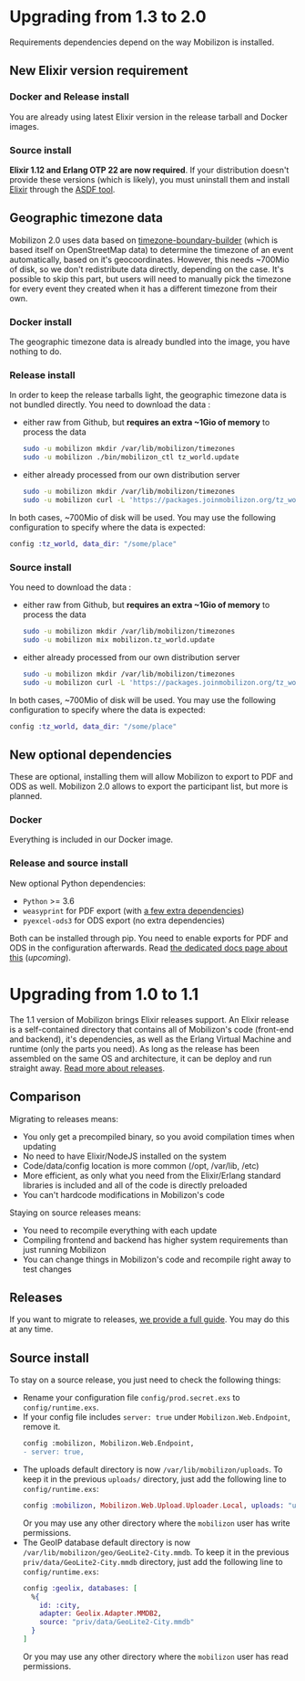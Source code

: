 # Upgrading from 1.3 to 2.0

Requirements dependencies depend on the way Mobilizon is installed.
## New Elixir version requirement
### Docker and Release install

You are already using latest Elixir version in the release tarball and Docker images.

### Source install

**Elixir 1.12 and Erlang OTP 22 are now required**. If your distribution doesn't provide these versions (which is likely), you must uninstall them and install [Elixir](https://github.com/asdf-vm/asdf-elixir) through the [ASDF tool](https://asdf-vm.com/).

## Geographic timezone data

Mobilizon 2.0 uses data based on [timezone-boundary-builder](https://github.com/evansiroky/timezone-boundary-builder) (which is based itself on OpenStreetMap data) to determine the timezone of an event automatically, based on it's geocoordinates. However, this needs ~700Mio of disk, so we don't redistribute data directly, depending on the case. It's possible to skip this part, but users will need to manually pick the timezone for every event they created when it has a different timezone from their own.

### Docker install

The geographic timezone data is already bundled into the image, you have nothing to do.
### Release install

In order to keep the release tarballs light, the geographic timezone data is not bundled directly. You need to download the data :
* either raw from Github, but **requires an extra ~1Gio of memory** to process the data

  ```sh
  sudo -u mobilizon mkdir /var/lib/mobilizon/timezones
  sudo -u mobilizon ./bin/mobilizon_ctl tz_world.update
  ```

* either already processed from our own distribution server

  ```sh
  sudo -u mobilizon mkdir /var/lib/mobilizon/timezones
  sudo -u mobilizon curl -L 'https://packages.joinmobilizon.org/tz_world/timezones-geodata.dets' -o /var/lib/mobilizon/timezones/timezones-geodata.dets
  ```

In both cases, ~700Mio of disk will be used. You may use the following configuration to specify where the data is expected:
```elixir
config :tz_world, data_dir: "/some/place"
```

### Source install

You need to download the data :
* either raw from Github, but **requires an extra ~1Gio of memory** to process the data

  ```sh
  sudo -u mobilizon mkdir /var/lib/mobilizon/timezones
  sudo -u mobilizon mix mobilizon.tz_world.update
  ```

* either already processed from our own distribution server

  ```sh
  sudo -u mobilizon mkdir /var/lib/mobilizon/timezones
  sudo -u mobilizon curl -L 'https://packages.joinmobilizon.org/tz_world/timezones-geodata.dets' -o /var/lib/mobilizon/timezones/timezones-geodata.dets
  ```

In both cases, ~700Mio of disk will be used. You may use the following configuration to specify where the data is expected:
```elixir
config :tz_world, data_dir: "/some/place"
```

## New optional dependencies

These are optional, installing them will allow Mobilizon to export to PDF and ODS as well. Mobilizon 2.0 allows to export the participant list, but more is planned.
### Docker
Everything is included in our Docker image.
### Release and source install

New optional Python dependencies:
* `Python` >= 3.6
* `weasyprint` for PDF export (with [a few extra dependencies](https://doc.courtbouillon.org/weasyprint/stable/first_steps.html))
* `pyexcel-ods3` for ODS export (no extra dependencies)

Both can be installed through pip. You need to enable exports for PDF and ODS in the configuration afterwards. Read [the dedicated docs page about this]() (*upcoming*).

# Upgrading from 1.0 to 1.1

The 1.1 version of Mobilizon brings Elixir releases support. An Elixir release is a self-contained directory that contains all of Mobilizon's code (front-end and backend), it's dependencies, as well as the Erlang Virtual Machine and runtime (only the parts you need). As long as the release has been assembled on the same OS and architecture, it can be deploy and run straight away. [Read more about releases](https://elixir-lang.org/getting-started/mix-otp/config-and-releases.html#releases).

## Comparison
Migrating to releases means:
* You only get a precompiled binary, so you avoid compilation times when updating
* No need to have Elixir/NodeJS installed on the system
* Code/data/config location is more common (/opt, /var/lib, /etc)
* More efficient, as only what you need from the Elixir/Erlang standard libraries is included and all of the code is directly preloaded
* You can't hardcode modifications in Mobilizon's code

Staying on source releases means:
* You need to recompile everything with each update
* Compiling frontend and backend has higher system requirements than just running Mobilizon
* You can change things in Mobilizon's code and recompile right away to test changes

## Releases
If you want to migrate to releases, [we provide a full guide](https://docs.joinmobilizon.org/administration/upgrading/source_to_release/). You may do this at any time.

## Source install
To stay on a source release, you just need to check the following things:
* Rename your configuration file `config/prod.secret.exs` to `config/runtime.exs`.
* If your config file includes `server: true` under `Mobilizon.Web.Endpoint`, remove it.
    ```diff
    config :mobilizon, Mobilizon.Web.Endpoint,
    - server: true,
    ```
* The uploads default directory is now `/var/lib/mobilizon/uploads`. To keep it in the previous `uploads/` directory, just add the following line to `config/runtime.exs`:
  ```elixir
  config :mobilizon, Mobilizon.Web.Upload.Uploader.Local, uploads: "uploads"
  ```
  Or you may use any other directory where the `mobilizon` user has write permissions.
* The GeoIP database default directory is now `/var/lib/mobilizon/geo/GeoLite2-City.mmdb`. To keep it in the previous `priv/data/GeoLite2-City.mmdb` directory, just add the following line to `config/runtime.exs`:
  ```elixir
  config :geolix, databases: [
    %{
      id: :city,
      adapter: Geolix.Adapter.MMDB2,
      source: "priv/data/GeoLite2-City.mmdb"
    }
  ]
  ```
  Or you may use any other directory where the `mobilizon` user has read permissions.